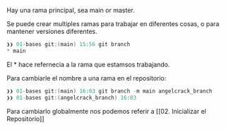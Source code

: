 Hay una rama principal, sea main or master.

Se puede crear multiples ramas para trabajar en diferentes cosas, o para mantener versiones diferentes.

```powershell hl:2
❯❯ 01-bases git:(main) 15:56 git branch
* main
```

El * hace refernecia a la rama que estamsos trabajando.

Para cambiarle el nombre a una rama en el repositorio:

```powershell
❯❯ 01-bases git:(main) 16:03 git branch -m main angelcrack_branch
❯❯ 01-bases git:(angelcrack_branch) 16:03
```

Para cambiarlo globalmente nos podemos referir a [[02. Inicializar el Repositorio]]

